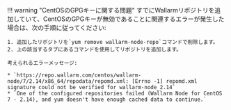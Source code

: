 !!! warning "CentOSのGPGキーに関する問題"
    すでにWallarmリポジトリを追加していて、CentOSのGPGキーが無効であることに関連するエラーが発生した場合は、次の手順に従ってください:

    1. 追加したリポジトリを`yum remove wallarm-node-repo`コマンドで削除します。
    2. 上の該当するタブにあるコマンドを使用してリポジトリを追加します。

    考えられるエラーメッセージ:

    * `https://repo.wallarm.com/centos/wallarm-node/7/2.14/x86_64/repodata/repomd.xml: [Errno -1] repomd.xml signature could not be verified for wallarm-node_2.14`
    * `One of the configured repositories failed (Wallarm Node for CentOS 7 - 2.14), and yum doesn't have enough cached data to continue.`